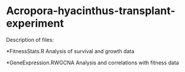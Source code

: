 # Acropora-hyacinthus-transplant-experiment

Description of files:

*FitnessStats.R                   Analysis of survival and growth data

*GeneExpression.RWGCNA            Analysis and correlations with fitness data

